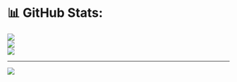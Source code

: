 # 📊 GitHub Stats:
![](https://github-readme-stats.vercel.app/api?username=OMKARM27&theme=dark&hide_border=false&include_all_commits=false&count_private=false)<br/>
![](https://github-readme-streak-stats.herokuapp.com/?user=OMKARM27&theme=dark&hide_border=false)<br/>
![](https://github-readme-stats.vercel.app/api/top-langs/?username=OMKARM27&theme=dark&hide_border=false&include_all_commits=false&count_private=false&layout=compact)

---
[![](https://visitcount.itsvg.in/api?id=OMKARM27&icon=0&color=0)](https://visitcount.itsvg.in)

<!-- Proudly created with GPRM ( https://gprm.itsvg.in ) -->
